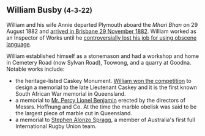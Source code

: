 ## William Busby <small>(4‑3‑22)</small>

William and his wife Annie departed Plymouth aboard the *Mhari Bhan* on 29 August 1882 and [arrived in Brisbane 29 November 1882](http://www.dragongenealogy.com/blog/2011/11/tombstone-tuesday-william-busby-stonemason-of-toowong/). William worked as an Inspector of Works until he [controversially lost his job for using obscene language](https://trove.nla.gov.au/newspaper/article/3521969?searchTerm=INSPECTOR%20Busby). 

William established himself as a stonemason and had a workshop and home in Cemetery Road (now Sylvan Road), Toowong, and a quarry at Goodna. Notable works include:

- the heritage-listed Caskey Monument. [William won the competition](https://trove.nla.gov.au/newspaper/article/19130745) to design a memorial to the late Lieutenant Caskey and it is the first known South African War memorial in Queensland. 
- a memorial to [Mr. Percy Lionel Benjamin](https://trove.nla.gov.au/newspaper/article/19244847) erected by the
directors of Messrs. Hoffnung and Co. At the time the marble obelisk was said to be the largest piece of marble cut in Queensland.
- a memorial to [Stephen Alonzo Spragg](https://trove.nla.gov.au/newspaper/article/19278904), a member of Australia's first full International Rugby Union team.
  